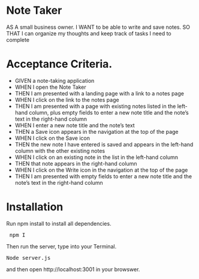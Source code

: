 # Note Taker 
AS A small business owner.
I WANT to be able to write and save notes.
SO THAT I can organize my thoughts and keep track of tasks I need to complete

# Acceptance Criteria.

<ul>
<li>GIVEN a note-taking application</li>
<li>WHEN I open the Note Taker</li>
<li>THEN I am presented with a landing page with a link to a notes page</li>
<li>WHEN I click on the link to the notes page</li>
<li>THEN I am presented with a page with existing notes listed in the left-hand column, plus empty fields to enter a new note title and the note’s text in the right-hand column</li>
<li>WHEN I enter a new note title and the note’s text</li>
<li>THEN a Save icon appears in the navigation at the top of the page</li>
<li>WHEN I click on the Save icon</li>
<li>THEN the new note I have entered is saved and appears in the left-hand column with the other existing notes</li>
<li>WHEN I click on an existing note in the list in the left-hand column</li>
<li>THEN that note appears in the right-hand column</li>
<li>WHEN I click on the Write icon in the navigation at the top of the page</li>
<li>THEN I am presented with empty fields to enter a new note title and the note’s text in the right-hand column</li>
</ul>

# Installation
Run npm install to install all dependencies.
<pre> npm I </pre>
Then run the server, type into your Terminal.
<pre>Node server.js</pre>

and then open http://localhost:3001 in your browswer.